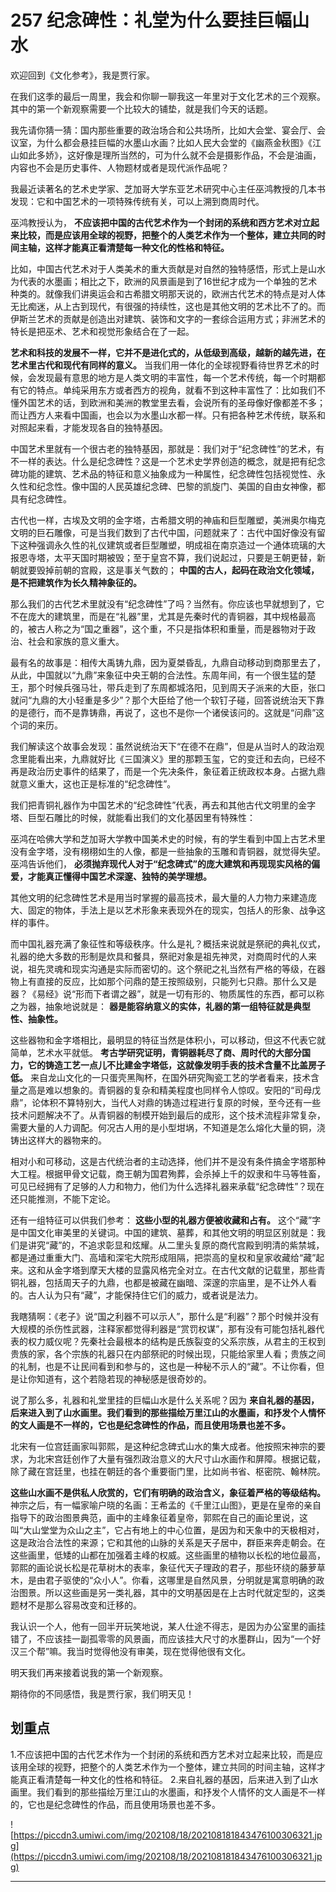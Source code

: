 # 257 纪念碑性：礼堂为什么要挂巨幅山水

欢迎回到《文化参考》，我是贾行家。

在我们这季的最后一周里，我会和你聊一聊我这一年里对于文化艺术的三个观察。其中的第一个新观察需要一个比较大的铺垫，就是我们今天的话题。

我先请你猜一猜：国内那些重要的政治场合和公共场所，比如大会堂、宴会厅、会议室，为什么都会悬挂巨幅的水墨山水画？比如人民大会堂的《幽燕金秋图》《江山如此多娇》，这好像是理所当然的，可为什么就不会是摄影作品，不会是油画，内容也不会是历史事件、人物题材或者是现代派作品呢？

我最近读著名的艺术史学家、芝加哥大学东亚艺术研究中心主任巫鸿教授的几本书发现：它和中国艺术的一项特殊传统有关，可以上溯到商周时代。

巫鸿教授认为， **不应该把中国的古代艺术作为一个封闭的系统和西方艺术对立起来比较，而是应该用全球的视野，把整个的人类艺术作为一个整体，建立共同的时间主轴，这样才能真正看清楚每一种文化的性格和特征。**

比如，中国古代艺术对于人类美术的重大贡献是对自然的独特感悟，形式上是山水为代表的水墨画；相比之下，欧洲的风景画是到了16世纪才成为一个单独的艺术种类的。就像我们讲奥运会和古希腊文明那天说的，欧洲古代艺术的特点是对人体无比痴迷，从上古到现代，有很强的持续性，这也是其他文明的艺术比不了的。而伊斯兰艺术的贡献是创造出对建筑、装饰和文字的一套综合运用方式；非洲艺术的特长是把巫术、艺术和视觉形象结合在了一起。

 **艺术和科技的发展不一样，它并不是进化式的，从低级到高级，越新的越先进，在艺术里古代和现代有同样的意义。** 当我们用一体化的全球视野看待世界艺术的时候，会发现最有意思的地方是人类文明的丰富性，每一个艺术传统，每一个时期都有它的特点。单纯采用东方或者西方的视角，就看不到这种丰富性了：比如我们不懂外国艺术的话，到欧洲和美洲的教堂里去看，会说所有的圣母像好像都差不多；而让西方人来看中国画，也会以为水墨山水都一样。只有把各种艺术传统，联系和对照起来看，才能发现各自的独特基因。

中国艺术里就有一个很古老的独特基因，那就是：我们对于“纪念碑性”的艺术，有不一样的表达。什么是纪念碑性？这是一个艺术史学界创造的概念，就是把有纪念碑功能的建筑、艺术品的特征和意义抽象成为一种属性，纪念碑性包括视觉性、永久性和纪念性。像中国的人民英雄纪念碑、巴黎的凯旋门、美国的自由女神像，都具有纪念碑性。

古代也一样，古埃及文明的金字塔，古希腊文明的神庙和巨型雕塑，美洲奥尔梅克文明的巨石雕像，可是当我们数到了古代中国，问题就来了：古代中国好像没有留下这种强调永久性的礼仪建筑或者巨型雕塑，明成祖在南京造过一个通体琉璃的大报恩寺塔，太平天国时期被毁；至于皇宫不算，我们说起过，只要是王朝更替，新朝就要毁掉前朝的宫殿，这是事关气数的； **中国的古人，起码在政治文化领域，是不把建筑作为长久精神象征的。**

那么我们的古代艺术里就没有“纪念碑性”了吗？当然有。你应该也早就想到了，它不在庞大的建筑里，而是在“礼器”里，尤其是先秦时代的青铜器，其中规格最高的，被古人称之为“国之重器”，这个重，不只是指体积和重量，而是器物对于政治、社会和家族的意义重大。

最有名的故事是：相传大禹铸九鼎，因为夏桀昏乱，九鼎自动移动到商那里去了，从此，中国就以“九鼎”来象征中央王朝的合法性。东周年间，有一个很生猛的楚王，那个时候兵强马壮，带兵走到了东周都城洛阳，见到周天子派来的大臣，张口就问“九鼎的大小轻重是多少”？那个大臣给了他一个软钉子碰，回答说统治天下靠的是德行，而不是靠铸鼎，再说了，这也不是你一个诸侯该问的。这就是“问鼎”这个词的来历。

我们解读这个故事会发现：虽然说统治天下“在德不在鼎”，但是从当时人的政治观念里能看出来，九鼎就好比《三国演义》里的那颗玉玺，它的变迁和去向，已经不再是政治历史事件的结果了，而是一个先决条件，象征着正统政权本身。占据九鼎就意义重大，这也正是标准的“纪念碑性”。

我们把青铜礼器作为中国艺术的“纪念碑性”代表，再去和其他古代文明里的金字塔、巨型石雕比的时候，就能看出我们的文化基因里有特殊性：

巫鸿在哈佛大学和芝加哥大学教中国美术史的时候，有的学生看到中国上古艺术里没有金字塔，没有栩栩如生的人像，都是一些抽象的玉雕和青铜器，就觉得失望。巫鸿告诉他们， **必须抛弃现代人对于“纪念碑式”的庞大建筑和再现现实风格的偏爱，才能真正懂得中国艺术深邃、独特的美学理想。**

其他文明的纪念碑性艺术是用当时掌握的最高技术，最大量的人力物力来建造庞大、固定的物体，手法上是以艺术形象来表现外在的现实，包括人的形象、战争这样的事件。

而中国礼器充满了象征性和等级秩序。什么是礼？概括来说就是祭祀的典礼仪式，礼器的绝大多数的形制是炊具和餐具，祭祀对象是祖先神灵，对商周时代的人来说，祖先灵魂和现实沟通是实际而密切的。这个祭祀之礼当然有严格的等级，在器物上有直接的反应，比如那个问鼎的楚王按照级别，只能列七只鼎。那什么又是器？《易经》说“形而下者谓之器”，就是一切有形的、物质属性的东西，都可以称之为器，抽象地说就是： **器是能容纳意义的实体，礼器的第一组特征就是典型性、抽象性。**

这些器物和金字塔相比，最明显的特征当然是体积小，可以移动，但这不代表它就简单，艺术水平就低。 **考古学研究证明，青铜器耗尽了商、周时代的大部分国力，它的铸造工艺一点儿不比建金字塔低，这就像发明手表的技术含量不比盖房子低。** 来自龙山文化的一只蛋壳黑陶杯，在国外研究陶瓷工艺的学者看来，技术含量之高是难以想象的。青铜器的复杂和精美程度也同样令人惊叹。安阳的“司母戊鼎”，论体积不算特别大，当代人对鼎的铸造过程进行复原的时候，至今还有一些技术问题解决不了。从青铜器的制模开始到最后的成形，这个技术流程非常复杂，需要大量的人力调配。何况古人用的是小型坩埚，不知道是怎么熔化大量的铜，浇铸出这样大的器物来的。

相对小和可移动，这是古代统治者的主动选择，他们并不是没有条件搞金字塔那种大工程。根据甲骨文记载，商王朝为国君殉葬，会杀掉上千的奴隶和牛马等牲畜，可见已经拥有了足够的人力和物力，他们为什么选择礼器来承载“纪念碑性”？现在还只能推测，不能下定论。

还有一组特征可以供我们参考： **这些小型的礼器方便被收藏和占有。** 这个“藏”字是中国文化审美里的关键词。中国的建筑、墓葬，和其他文明的明显区别就是：我们是讲究“藏”的，不追求彰显和炫耀。从二里头复原的商代宫殿到明清的紫禁城，都是通过重重大门、高墙和深宅大院形成阻隔，把崇高的皇权和皇家收藏给“藏”起来。这和从金字塔到摩天大楼的显露风格完全对立。在古代文献的记载里，那些青铜礼器，包括周天子的九鼎，也都是被藏在幽暗、深邃的宗庙里，是不让外人看的。古人认为只有“藏”，才能保持住它们的威力，或者说是法力。

我瞎猜啊：《老子》说“国之利器不可以示人”，那什么是“利器”？那个时候并没有大规模的杀伤性武器，注释家都觉得利器是“赏罚权谋”，那有没有可能包括礼器代表的权力威仪呢？先秦社会最根本的结构是氏族裂变的父系宗族，从君主的王权到贵族的家，各个宗族的礼器只在内部祭祀的时候出现，只能给家里人看；贵族之间的礼制，也是不让民间看到和参与的，这也是一种秘不示人的“藏”。不让你看，但是让你知道有，这个若隐若现的神秘感是很奇妙的。

说了那么多，礼器和礼堂里挂的巨幅山水是什么关系呢？因为 **来自礼器的基因，后来进入到了山水画里。我们看到的那些描绘万里江山的水墨画，和抒发个人情怀的文人画是不一样的，它也是纪念碑性的作品，而且使用场景也差不多。**

北宋有一位宫廷画家叫郭熙，是这种纪念碑式山水的集大成者。他按照宋神宗的要求，为北宋宫廷创作了大量有强烈政治意义的大尺寸山水画作和屏障。根据记载，除了藏在宫廷里，也挂在朝廷的各个重要衙门里，比如尚书省、枢密院、翰林院。

 **这些山水画不是供私人欣赏的，它们有明确的政治含义，象征着严格的等级结构。** 神宗之后，有一幅家喻户晓的名画：王希孟的《千里江山图》，更是在皇帝的亲自指导下的政治图景典范，画中的主峰象征着皇帝，郭熙在自己的画论里说，这叫“大山堂堂为众山之主”，它占有地上的中心位置，是因为和天象中的天极相对，这是政治合法性的来源；它和其他的山脉的关系是天子居中，群臣来奔走朝会。在这些画里，低矮的山都在加强着主峰的权威。这些画里的植物以长松的地位最高，郭熙的画论说长松是花草树木的表率，象征代天子理政的君子，那些环绕的藤萝草木，是由君子驱使的“众小人”。你看，这哪里是自然风景，分明就是寓意明确的政治图景。所以这些画是另一类礼器，其中的文明基因是在上古时代就定型的，这类题材不是那么容易改变和迁移的。

我认识一个人，他有一回半开玩笑地说，某人仕途不得志，是因为办公室里的画挂错了，不应该挂一副孤零零的风景画，而应该挂大尺寸的水墨群山，因为“一个好汉三个帮”嘛。我当时觉得他没有审美，现在觉得他很有文化。

明天我们再来接着说我的第一个新观察。

期待你的不同感悟，我是贾行家，我们明天见！

## 划重点

1.不应该把中国的古代艺术作为一个封闭的系统和西方艺术对立起来比较，而是应该用全球的视野，把整个的人类艺术作为一个整体，建立共同的时间主轴，这样才能真正看清楚每一种文化的性格和特征。
2.来自礼器的基因，后来进入到了山水画里。我们看到的那些描绘万里江山的水墨画，和抒发个人情怀的文人画是不一样的，它也是纪念碑性的作品，而且使用场景也差不多。

![https://piccdn3.umiwi.com/img/202108/18/202108181843476100306321.jpg](https://piccdn3.umiwi.com/img/202108/18/202108181843476100306321.jpg)

---
